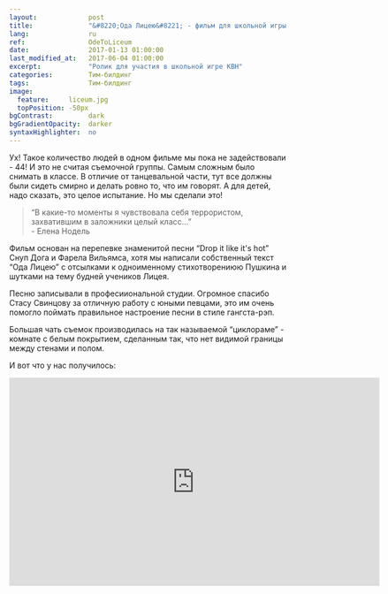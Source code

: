 ```yaml
---
layout:             post
title:              "&#8220;Ода Лицею&#8221; - фильм для школьной игры КВН"
lang:               ru
ref:                OdeToLiceum
date:               2017-01-13 01:00:00
last_modified_at:   2017-06-04 01:00:00
excerpt:            "Ролик для участия в школьной игре КВН"
categories:         Тим-билдинг
tags:               Тим-билдинг
image:
  feature:     liceum.jpg
  topPosition: -50px
bgContrast:         dark
bgGradientOpacity:  darker
syntaxHighlighter:  no
---
```


Ух! Такое количество людей в одном фильме мы пока не задействовали - 44! И это не считая 
съемочной группы. Самым сложным было снимать в классе. В отличие от танцевальной части,
тут все должны были сидеть смирно и делать ровно то, что им говорят. А для детей, надо сказать,
это целое испытание. Но мы сделали это!

<blockquote class="u--startsWithDoubleQuote">&#8220;В какие-то моменты я чувствовала себя 
террористом, захватившим в заложники целый класс...&#8221; <br/>- Елена Нодель</blockquote>

<div class="img img--fullContainer img--14xLeading" style="background-image: url({{ site.baseurl_posts_img }}liceum-boy-girl.jpg);"></div>

Фильм основан на перепевке знаменитой песни &#8220;Drop it like it's hot&#8221; Снуп Дога и Фарела Вильямса,
хотя мы написали собственный текст &#8220;Ода Лицею&#8221; с отсылками к одноименному стихотворениюю Пушкина 
и шутками на тему будней учеников Лицея. 

<div class="img img--fullContainer img--14xLeading" style="background-image: url({{ site.baseurl_posts_img }}liceum-snoop.jpg);"></div>

Песню записывали в професииональной студии. Огромное спасибо Стасу Свинцову за отличную работу с юными певцами, 
это им очень помогло поймать правильное настроение песни в стиле гангста-рэп.

<div class="img img--fullContainer img--14xLeading" style="background-image: url({{ site.baseurl_posts_img }}liceum-studio.jpg);"></div>

Большая чать съемок производилась на так называемой &#8220;циклораме&#8221; - комнате с белым покрытием,
сделанным так, что нет видимой границы между стенами и полом.

<div class="img img--fullContainer img--14xLeading" style="background-image: url({{ site.baseurl_posts_img }}liceum-cyclorama.jpg);"></div>

И вот что у нас получилось:

<iframe width="670" height="377" src="https://www.youtube.com/embed/Cea_QDqHjns" frameborder="0" allowfullscreen> </iframe>
